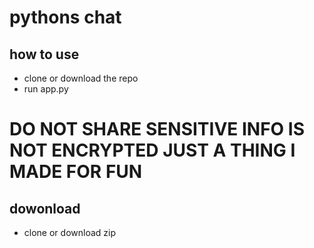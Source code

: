 # pythons chat

## how to use
- clone or download the repo
- run app.py
# DO NOT SHARE SENSITIVE INFO IS NOT ENCRYPTED JUST A THING I MADE FOR FUN
## dowonload
- clone or download zip
